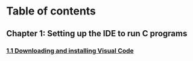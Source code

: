 # Table of contents

## Chapter 1: Setting up the IDE to run C programs

### [1.1 Downloading and installing Visual Code](/doc/1-1-downloading-and-installing-visual-code.md)
